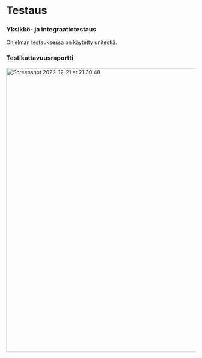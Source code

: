 # Testaus
### Yksikkö- ja integraatiotestaus
Ohjelman testauksessa on käytetty unitestiä.
### Testikattavuusraportti
<img width="754" alt="Screenshot 2022-12-21 at 21 30 48" src="https://user-images.githubusercontent.com/101987621/208988041-56d70fda-e67e-43db-ab0f-22c8c1d9ddff.png">
